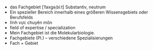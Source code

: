 - das Fachgebiet [ˈfaxɡəˌbiːt] Substantiv, neutrum  
- Ein spezieller Bereich innerhalb eines größeren Wissensgebiets oder Berufsfelds  
- lĩnh vực chuyên môn  
- field of expertise / specialization  
- Mein Fachgebiet ist die Molekularbiologie.  
- Fachgebiete (Pl.) – verschiedene Spezialisierungen  
- Fach + Gebiet